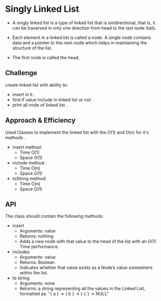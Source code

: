 # Singly Linked List

* A singly linked list is a type of linked list that is unidirectional, that is, it can be traversed in only one direction from head to the last node (tail).

* Each element in a linked list is called a node. A single node contains data and a pointer to the next node which helps in maintaining the structure of the list.

* The first node is called the head;

## Challenge

create linked list with ability to:

* insert in it .
* find if value include in linked list or not .
* print all node of linked list .

## Approach & Efficiency

Used Classes to implement the linked list with the O(1) and O(n) for it's methods .

* insert method:
  * Time O(1)
  * Space O(1)
* include method :
  * Time O(n)
  * Space O(1)
* toString method:
  * Time O(n)
  * Space O(1)

## API

The class should contain the following methods:

* insert
  * Arguments: value
  * Returns: nothing
  * Adds a new node with that value to the head of the list with an O(1) Time performance.
* includes
  * Arguments: value
  * Returns: Boolean
  * Indicates whether that value exists as a Node’s value somewhere within the list.
* to string
  * Arguments: none
  * Returns: a string representing all the values in the Linked List, formatted as:
"{ a } -> { b } -> { c } -> NULL"
